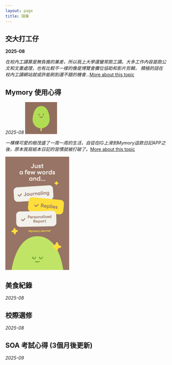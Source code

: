 ```yaml
---
layout: page
title: 隨筆
---
```


## 交大打工仔
**2025-08**

*在校內工讀算是無負擔的兼差，所以我上大學還蠻常跑工讀。大多工作內容是跑公文和文書處理，也有比較不一樣的像是博覽會攤位協助和影片剪輯，*
*積極的話在校內工讀網站就或許能刷到還不錯的機會...*[More about this topic](https://example.com)

## Mymory 使用心得 
*2025-08* <img src="https://github.com/Hazel-1212/Hazel-the-Cat/blob/main/pictures/tree.png?raw=true" width=100>

*一棵棵可愛的樹茂盛了一周一周的生活，自從在IG上滑到Mymory這款日記APP之後，原本我寫紙本日記的習慣就被打破了。*[More about this topic](https://example.com)

<img src="https://github.com/Hazel-1212/Hazel-the-Cat/blob/main/pictures/mymory.png?raw=true" width=200>

## 美食紀錄
*2025-08*

## 校際選修
*2025-08*

## SOA 考試心得 (3個月後更新)
*2025-09*